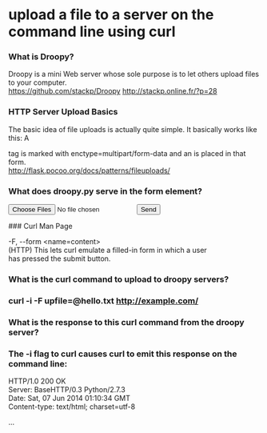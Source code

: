 # upload a file to a server on the command line using curl  

### What is Droopy?

Droopy is a mini Web server whose sole purpose is to let others upload files to your computer.  
https://github.com/stackp/Droopy http://stackp.online.fr/?p=28  

### HTTP Server Upload Basics  

The basic idea of file uploads is actually quite simple. It basically works like this: A  

tag is marked with enctype=multipart/form-data and an is placed in that form.  
http://flask.pocoo.org/docs/patterns/fileuploads/  

### What does droopy.py serve in the form element?  

<form method="post" enctype="multipart/form-data" action="">  
  <input name="upfile" type="file" multiple="yes">  
  <input value="Send" onclick="swap()" type="submit">  
</form>  
### Curl Man Page  

-F, --form <name=content>  
      (HTTP)  This  lets curl emulate a filled-in form in which a user  
      has pressed the submit button.  
### What is the curl command to upload to droopy servers?  

### curl -i -F upfile=@hello.txt http://example.com/  
### What is the response to this curl command from the droopy server?   

### The -i flag to curl causes curl to emit this response on the command line:  

HTTP/1.0 200 OK  
Server: BaseHTTP/0.3 Python/2.7.3  
Date: Sat, 07 Jun 2014 01:10:34 GMT  
Content-type: text/html; charset=utf-8  


<!doctype html>
<html>
<head><title> File received </title>
...
</html>
